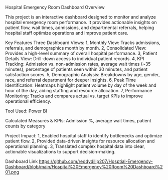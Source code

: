 Hospital Emergency Room Dashboard Overview

This project is an interactive dashboard designed to monitor and analyze hospital emergency room performance. 
It provides actionable insights on patient flow, wait times, admissions, and departmental referrals, helping hospital staff optimize operations and improve patient care.

Key Features
Three Dashboard Views:
1, Monthly View: Tracks admissions, referrals, and demographics month by month.
2, Consolidated View: Provides a high-level summary of overall hospital performance.
3, Patient Details View: Drill-down access to individual patient records.
4, KPI Tracking: Admission vs. non-admission rates, average wait times (~35 minutes), percentage of patients seen within 30 minutes, and patient satisfaction scores.
5, Demographic Analysis: Breakdowns by age, gender, race, and referral department for deeper insights.
6, Peak Time Identification: Heatmaps highlight patient volume by day of the week and hour of the day, aiding staffing and resource allocation.
7, Performance Monitoring: Tracks and compares actual vs. target KPIs to improve operational efficiency.

Tool Used:
Power BI 

Calculated Measures & KPIs: Admission %, average wait times, patient counts by category

Project Impact:
1, Enabled hospital staff to identify bottlenecks and optimize patient flow.
2, Provided data-driven insights for resource allocation and operational planning.
3, Translated complex hospital data into clear, actionable visualizations to support decision-making.

Dashboard Link
https://github.com/reddydilip207/Hosptial-Emergency-Dashboard/blob/main/Hospital%20Emergency%20Room%20Dashboard%201.png
